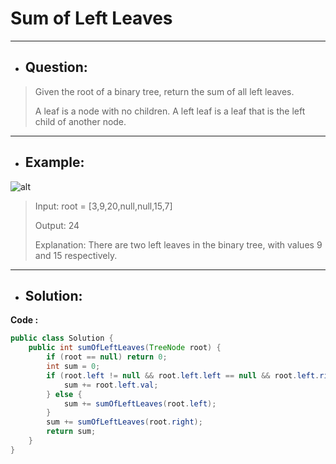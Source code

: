 # Sum of Left Leaves
---
- ## Question:
> Given the root of a binary tree, return the sum of all left leaves.
> 
> A leaf is a node with no children. A left leaf is a leaf that is the left child of another node.
---
- ## Example:
![alt](https://assets.leetcode.com/uploads/2021/04/08/leftsum-tree.jpg)
> Input: root = [3,9,20,null,null,15,7]
> 
> Output: 24
> 
> Explanation: There are two left leaves in the binary tree, with values 9 and 15 respectively.
---
- ## Solution:
**Code :**
```java
public class Solution {
    public int sumOfLeftLeaves(TreeNode root) {
        if (root == null) return 0;
        int sum = 0;
        if (root.left != null && root.left.left == null && root.left.right == null) {
            sum += root.left.val;
        } else {
            sum += sumOfLeftLeaves(root.left);
        }
        sum += sumOfLeftLeaves(root.right);
        return sum;
    }
}
